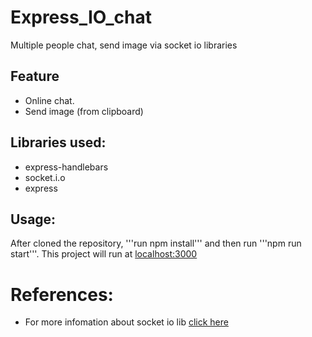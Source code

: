 # Express_IO_chat
Multiple people chat, send image via socket io libraries

## Feature
- Online chat.
- Send image (from clipboard)

## Libraries used:
- express-handlebars
- socket.i.o
- express

## Usage:
 After cloned the repository, '''run npm install''' and then run '''npm run start'''. This project will run at [localhost:3000](http://localhost:3000/client)

# References:
- For more infomation about socket io lib [click here](https://socket.io/)